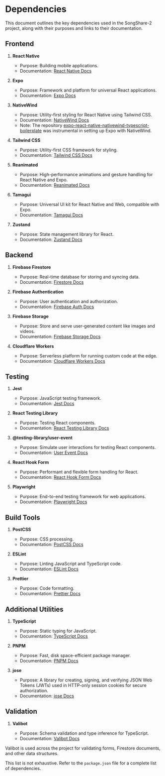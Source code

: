 # Dependencies

This document outlines the key dependencies used in the SongShare-2 project, along with their purposes and links to their documentation.

## Frontend

1. **React Native**

   - Purpose: Building mobile applications.
   - Documentation: [React Native Docs](https://reactnative.dev/docs/getting-started)

2. **Expo**

   - Purpose: Framework and platform for universal React applications.
   - Documentation: [Expo Docs](https://docs.expo.dev/)

3. **NativeWind**

   - Purpose: Utility-first styling for React Native using Tailwind CSS.
   - Documentation: [NativeWind Docs](https://www.nativewind.dev/)
   - Note: The repository [expo-react-native-nativewind-typescript-boilerplate](https://github.com/Teczer/expo-react-native-nativewind-typescript-boilerplate) was instrumental in setting up Expo with NativeWind.

4. **Tailwind CSS**

   - Purpose: Utility-first CSS framework for styling.
   - Documentation: [Tailwind CSS Docs](https://tailwindcss.com/docs)

5. **Reanimated**

   - Purpose: High-performance animations and gesture handling for React Native and Expo.
   - Documentation: [Reanimated Docs](https://docs.swmansion.com/react-native-reanimated/)

6. **Tamagui**

   - Purpose: Universal UI kit for React Native and Web, compatible with Expo.
   - Documentation: [Tamagui Docs](https://tamagui.dev/docs/)

7. **Zustand**

   - Purpose: State management library for React.
   - Documentation: [Zustand Docs](https://docs.pmnd.rs/zustand/getting-started/introduction)

## Backend

1. **Firebase Firestore**

   - Purpose: Real-time database for storing and syncing data.
   - Documentation: [Firestore Docs](https://firebase.google.com/docs/firestore)

2. **Firebase Authentication**

   - Purpose: User authentication and authorization.
   - Documentation: [Firebase Auth Docs](https://firebase.google.com/docs/auth)

3. **Firebase Storage**

   - Purpose: Store and serve user-generated content like images and videos.
   - Documentation: [Firebase Storage Docs](https://firebase.google.com/docs/storage)

4. **Cloudflare Workers**

   - Purpose: Serverless platform for running custom code at the edge.
   - Documentation: [Cloudflare Workers Docs](https://developers.cloudflare.com/workers/)

## Testing

1. **Jest**

   - Purpose: JavaScript testing framework.
   - Documentation: [Jest Docs](https://jestjs.io/docs/getting-started)

2. **React Testing Library**

   - Purpose: Testing React components.
   - Documentation: [React Testing Library Docs](https://testing-library.com/docs/react-testing-library/intro/)

3. **@testing-library/user-event**

   - Purpose: Simulate user interactions for testing React components.
   - Documentation: [User Event Docs](https://testing-library.com/docs/user-event/intro)

4. **React Hook Form**

   - Purpose: Performant and flexible form handling for React.
   - Documentation: [React Hook Form Docs](https://react-hook-form.com/get-started)

5. **Playwright**

   - Purpose: End-to-end testing framework for web applications.
   - Documentation: [Playwright Docs](https://playwright.dev/docs/intro)

## Build Tools

1. **PostCSS**

   - Purpose: CSS processing.
   - Documentation: [PostCSS Docs](https://postcss.org/)

2. **ESLint**

   - Purpose: Linting JavaScript and TypeScript code.
   - Documentation: [ESLint Docs](https://eslint.org/docs/latest/)

3. **Prettier**
   - Purpose: Code formatting.
   - Documentation: [Prettier Docs](https://prettier.io/docs/en/)

## Additional Utilities

1. **TypeScript**

   - Purpose: Static typing for JavaScript.
   - Documentation: [TypeScript Docs](https://www.typescriptlang.org/docs/)

2. **PNPM**

   - Purpose: Fast, disk space-efficient package manager.
   - Documentation: [PNPM Docs](https://pnpm.io/)

3. **jose**
   - Purpose: A library for creating, signing, and verifying JSON Web Tokens (JWTs) used in HTTP-only session cookies for secure authorization.
   - Documentation: [jose Docs](https://github.com/panva/jose)

## Validation

1. **Valibot**

   - Purpose: Schema validation and type inference for TypeScript.
   - Documentation: [Valibot Docs](https://valibot.dev/)

Valibot is used across the project for validating forms, Firestore documents, and other data structures.

This list is not exhaustive. Refer to the `package.json` file for a complete list of dependencies.
